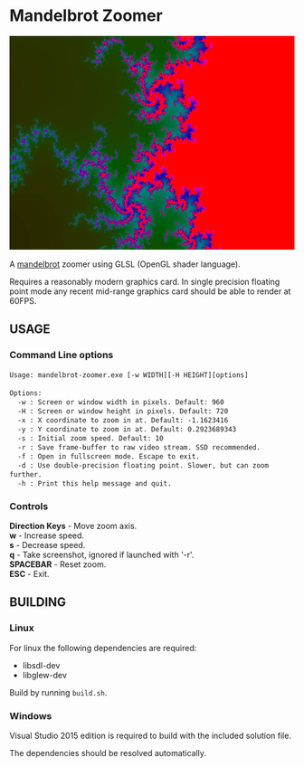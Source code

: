# Mandelbrot Zoomer
<img alt="Example Screenshot" src="https://raw.githubusercontent.com/s-knibbs/mandelbrot-zoomer/master/mandelbrot-screen.png" width="600" />

A [mandelbrot](http://en.wikipedia.org/wiki/Mandelbrot_set) zoomer using GLSL (OpenGL shader language).

Requires a reasonably modern graphics card. In single precision floating point mode
any recent mid-range graphics card should be able to render at 60FPS.

## USAGE

### Command Line options

```
Usage: mandelbrot-zoomer.exe [-w WIDTH][-H HEIGHT][options]

Options:
  -w : Screen or window width in pixels. Default: 960
  -H : Screen or window height in pixels. Default: 720
  -x : X coordinate to zoom in at. Default: -1.1623416
  -y : Y coordinate to zoom in at. Default: 0.2923689343
  -s : Initial zoom speed. Default: 10
  -r : Save frame-buffer to raw video stream. SSD recommended.
  -f : Open in fullscreen mode. Escape to exit.
  -d : Use double-precision floating point. Slower, but can zoom further.
  -h : Print this help message and quit.
```

### Controls

**Direction Keys** - Move zoom axis. <br />
**w** - Increase speed. <br />
**s** - Decrease speed. <br />
**q** - Take screenshot, ignored if launched with '-r'. <br />
**SPACEBAR** - Reset zoom. <br />
**ESC** - Exit.

## BUILDING

### Linux

For linux the following dependencies are required:
 * libsdl-dev
 * libglew-dev

Build by running `build.sh`.

### Windows

Visual Studio 2015 edition is required to build with the included solution file.

The dependencies should be resolved automatically.
